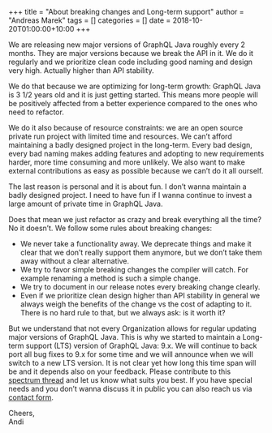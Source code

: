 +++
title = "About breaking changes and Long-term support"
author = "Andreas Marek"
tags = []
categories = []
date = 2018-10-20T01:00:00+10:00
+++

We are releasing new major versions of GraphQL Java roughly every 2 months. They are major versions because we break the API in it. We do it regularly and we prioritize clean code including good naming and design very high. Actually higher than API stability.

We do that because we are optimizing for long-term growth: GraphQL Java is 3 1/2 years old and it is just getting started. This means more people will be positively affected from a better experience compared to the ones who need to refactor.

We do it also because of resource constraints: we are an open source private run project with limited time and resources. We can’t afford maintaining a badly designed project in the long-term. Every bad design, every bad naming makes adding features and adopting to new requirements harder, more time consuming and more unlikely. We also want to make external contributions as easy as possible because we can’t do it all ourself.

The last reason is personal and it is about fun. I don’t wanna maintain a badly designed project. I need to have fun if I wanna continue to invest a large amount of private time in GraphQL Java.

Does that mean we just refactor as crazy and break everything all the time? No it doesn’t. We follow some rules about breaking changes: 
- We never take a functionality away. We deprecate things and make it clear that we don’t really support them anymore, but we don’t take them away without a clear alternative.
- We try to favor simple breaking changes the compiler will catch. For example renaming a method is such a simple change.
- We try to document in our release notes every breaking change clearly.
- Even if we prioritize clean design higher than API stability in general we always weigh the benefits of the change vs the cost of adapting to it. There is no hard rule to that, but we always ask: is it worth it?

But  we understand that not every Organization allows for regular updating major versions of GraphQL Java. This is why we started to maintain a Long-term support (LTS) version of GraphQL Java: 9.x. We will continue to back port all bug fixes to 9.x for some time and we will announce when we will switch to a new LTS version. It is not clear yet how long this time span will be and it depends also on your feedback. 
Please contribute to this [spectrum thread](https://spectrum.chat/thread/196ab67d-2770-4f3f-b1b3-b056ecb3a2e1) and let us know what suits you best. If you have special needs and you don’t wanna discuss it in public you can also reach us via [contact form](https://www.graphql-java.com/contact/).


Cheers,<br>
Andi